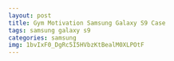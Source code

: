 ```yaml
---
layout: post
title: Gym Motivation Samsung Galaxy S9 Case
tags: samsung galaxy s9
categories: samsung
img: 1bvIxF0_DgRc5I5HVbzKtBealM0XLPOtF
---
```

